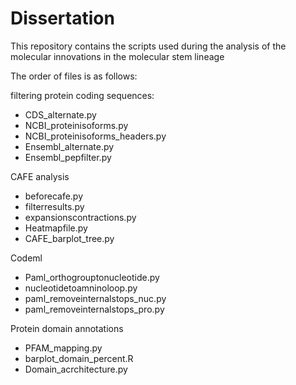 # Dissertation
This repository contains the scripts used during the analysis of the molecular innovations in the molecular stem lineage


The order of files is as follows: 

filtering protein coding sequences: 
- CDS_alternate.py
- NCBI_proteinisoforms.py
- NCBI_proteinisoforms_headers.py
- Ensembl_alternate.py
- Ensembl_pepfilter.py 

CAFE analysis
- beforecafe.py
- filterresults.py
- expansionscontractions.py
- Heatmapfile.py
- CAFE_barplot_tree.py

Codeml 
- Paml_orthogrouptonucleotide.py
- nucleotidetoamninoloop.py
- paml_removeinternalstops_nuc.py
- paml_removeinternalstops_pro.py

 Protein domain annotations
- PFAM_mapping.py
- barplot_domain_percent.R
- Domain_acrchitecture.py
